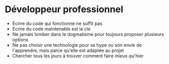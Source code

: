 # Développeur professionnel

* Ecrire du code qui fonctionne ne suffit pas
* Ecrire du code maintenable est la cle
* Ne jamais tomber dans le dogmatisme pour toujours proposer plusieurs options
* Ne pas choisir une technologie pour sa hype ou son envie de l'apprendre, mais parce qu'elle est adaptée au projet
* Chercher tous les jours à trouver comment faire mieux qu'hier
